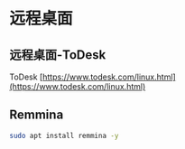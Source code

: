 # 远程桌面


## 远程桌面-ToDesk

ToDesk [https://www.todesk.com/linux.html](https://www.todesk.com/linux.html)


## Remmina

```Bash
sudo apt install remmina -y
```



